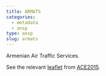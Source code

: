 ```yaml
---
title: ARMATS
categories:
  - metadata
  - ansp
type: ansp
slug: armats
---
```


Armenian Air Traffic Services.

See the relevant [leaflet][leaf] from [ACE2015].

[leaf]: ../ARMATS_Armenia_ACE_2015.pdf "ACE 2015 Benchmarking Report Factsheet: ARMATS"

[ACE2015]: http://www.eurocontrol.int/publications/atm-cost-effectiveness-ace-2015-benchmarking-report-2016-2020-outlook "ACE 2015 Benchmarking Report"
